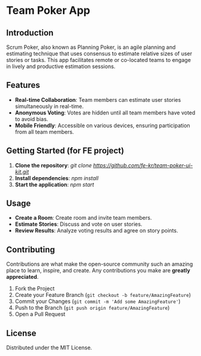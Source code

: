 # Team Poker App

## Introduction
Scrum Poker, also known as Planning Poker, is an agile planning and estimating technique that uses consensus to estimate relative sizes of user stories or tasks. This app facilitates remote or co-located teams to engage in lively and productive estimation sessions.

## Features
- **Real-time Collaboration**: Team members can estimate user stories simultaneously in real-time.
- **Anonymous Voting**: Votes are hidden until all team members have voted to avoid bias.
- **Mobile Friendly**: Accessible on various devices, ensuring participation from all team members.

## Getting Started (for FE project)
1. **Clone the repository**:
   _git clone https://github.com/fe-kr/team-poker-ui-kit.git_
2. **Install dependencies**: _npm install_
3. **Start the application**: _npm start_

## Usage
- **Create a Room**: Create room and invite team members.
- **Estimate Stories**: Discuss and vote on user stories.
- **Review Results**: Analyze voting results and agree on story points.

## Contributing
Contributions are what make the open-source community such an amazing place to learn, inspire, and create. Any contributions you make are **greatly appreciated**.

1. Fork the Project
2. Create your Feature Branch (`git checkout -b feature/AmazingFeature`)
3. Commit your Changes (`git commit -m 'Add some AmazingFeature'`)
4. Push to the Branch (`git push origin feature/AmazingFeature`)
5. Open a Pull Request

## License
Distributed under the MIT License.
